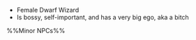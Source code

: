 - Female Dwarf Wizard
- Is bossy, self-important, and has a very big ego, aka a bitch

%%Minor NPCs%%